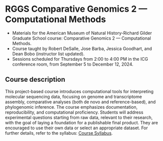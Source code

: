 # RGGS Comparative Genomics 2 — Computational Methods
* Materials for the American Museum of Natural History-Richard Gilder Graduate School course: Comparative Genomics 2 — Computational Methods.
* Course taught by Robert DeSalle, Jose Barba, Jessica Goodhart, and Dean Bobo (instructor list updated).
* Sessions scheduled for Thursdays from 2:00 to 4:00 PM in the ICG conference room, from September 5 to December 12, 2024.

## Course description
This project-based course introduces computational tools for interpreting molecular sequencing data, focusing on genome and transcriptome assembly, comparative analyses (both de novo and reference-based), and phylogenomic inference. The course emphasizes documentation, reproducibility, and computational proficiency. Students will address experimental questions starting from raw data, relevant to their research, with the goal of laying a foundation for a publishable final product. They are encouraged to use their own data or select an appropriate dataset. For further details, refer to the syllabus: [Course Syllabus](https://github.com/josebarbamontoya/rggs_comparative_genomics_2/blob/main/CG2_Syllabus_Fall_2024_20240905.pdf).

